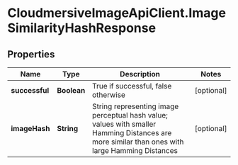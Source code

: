 # CloudmersiveImageApiClient.ImageSimilarityHashResponse

## Properties
Name | Type | Description | Notes
------------ | ------------- | ------------- | -------------
**successful** | **Boolean** | True if successful, false otherwise | [optional] 
**imageHash** | **String** | String representing image perceptual hash value; values with smaller Hamming Distances are more similar than ones with large Hamming Distances | [optional] 


